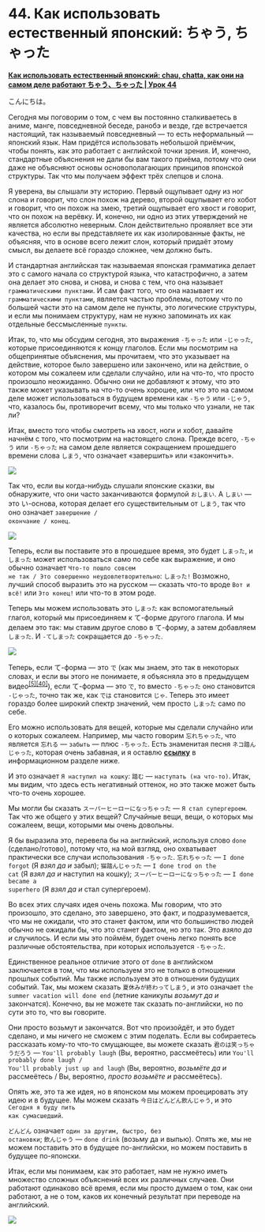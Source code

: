 # **44. Как использовать естественный японский: ちゃう, ちゃった**

[**Как использовать естественный японский: chau, chatta, как они на самом деле работают ちゃう、ちゃった | Урок 44**](https://www.youtube.com/watch?v=VyZWoJCSQ5Q&list=PLg9uYxuZf8x_A-vcqqyOFZu06WlhnypWj&index=46&pp=iAQB)

こんにちは。

Сегодня мы поговорим о том, с чем вы постоянно сталкиваетесь в аниме, манге, повседневной беседе, ранобэ и везде, где встречается настоящий, так называемый повседневный — то есть неформальный — японский язык. Нам придётся использовать небольшой приёмчик, чтобы понять, как это работает с английской точки зрения. И, конечно, стандартные объяснения не дали бы вам такого приёма, потому что они даже не объясняют основы основополагающих принципов японской структуры. Так что мы получаем эффект трёх слепцов и слона.

Я уверена, вы слышали эту историю. Первый ощупывает одну из ног слона и говорит, что слон похож на дерево, второй ощупывает его хобот и говорит, что он похож на змею, третий ощупывает его хвост и говорит, что он похож на верёвку. И, конечно, ни одно из этих утверждений не является абсолютно неверным. Слон действительно проявляет все эти качества, но если вы представляете их как изолированные факты, не объясняя, что в основе всего лежит слон, который придаёт этому смысл, вы делаете всё гораздо сложнее, чем должно быть.

И стандартная английская так называемая японская грамматика делает это с самого начала со структурой языка, что катастрофично, а затем она делает это снова, и снова, и снова с тем, что она называет <code>грамматическими пунктами</code>. И сам факт того, что она называет их <code>грамматическими пунктами</code>, является частью проблемы, потому что по большей части это на самом деле не пункты, это логические структуры, и если мы понимаем структуру, нам не нужно запоминать их как отдельные бессмысленные <code>пункты</code>.

Итак, то, что мы обсудим сегодня, это выражения <code>-ちゃった</code> или <code>-じゃった</code>, которые присоединяются к концу глаголов. Если мы посмотрим на общепринятые объяснения, мы прочитаем, что это указывает на действие, которое было завершено или закончено, или на действие, о котором мы сожалеем или сделали случайно, или на что-то, что просто произошло неожиданно. Обычно они не добавляют к этому, что это также может указывать на что-то очень хорошее, или что это на самом деле может использоваться в будущем времени как <code>-ちゃう</code> или <code>-じゃう</code>, что, казалось бы, противоречит всему, что мы только что узнали, не так ли?

Итак, вместо того чтобы смотреть на хвост, ноги и хобот, давайте начнём с того, что посмотрим на настоящего слона. Прежде всего, <code>-ちゃう</code> или <code>-ちゃった</code> на самом деле является сокращением прошедшего времени слова <code>しまう</code>, что означает «завершить» или «закончить».

![](../media/image127.webp)

Так что, если вы когда-нибудь слушали японские сказки, вы обнаружите, что они часто заканчиваются формулой <code>おしまい</code>. А <code>しまい</code> — это い-основа, которая делает его существительным от <code>しまう</code>, так что оно означает <code>завершение / окончание / конец</code>.

![](../media/image1064.webp)

Теперь, если вы поставите это в прошедшее время, это будет <code>しまった</code>, и <code>しまった</code> может использоваться само по себе как выражение, и оно обычно означает <code>Что-то пошло совсем не так / Это совершенно неудовлетворительно</code>: <code>しまった!</code> Возможно, лучший способ выразить это на русском — сказать что-то вроде <code>Вот и всё!</code> или <code>Это конец!</code> или что-то в этом роде.

Теперь мы можем использовать это <code>しまった</code> как вспомогательный глагол, который мы присоединяем к て-форме другого глагола. И мы делаем это так: мы ставим другое слово в て-форму, а затем добавляем <code>しまった</code>. И <code>-てしまった</code> сокращается до <code>-ちゃった</code>.

![](../media/image236.webp)

Теперь, если て-форма — это <code>で</code> (как мы знаем, это так в некоторых словах, и если вы этого не понимаете, я объясняла это в предыдущем видео<sup>[[5]](./5-verb-groups-and-the-て-form.md)</sup><sup>[[40]](./40-3-pitfalls-in-japanese-and-how-to-avoid-them.md)</sup>), если て-форма — это <code>で</code>, то вместо <code>-ちゃった</code> оно становится <code>-じゃった</code>, точно так же, как <code>では</code> становится <code>じゃ</code>. Теперь это имеет гораздо более широкий спектр значений, чем просто <code>しまった</code> само по себе.

Его можно использовать для вещей, которые мы сделали случайно или о которых сожалеем. Например, мы часто говорим <code>忘れちゃった</code>, что является <code>忘れる</code> — <code>забыть</code> — плюс <code>-ちゃった</code>. Есть знаменитая песня <code>ネコ踏んじゃった</code>, которая очень забавная, и я оставлю [**ссылку**](https://www.youtube.com/watch?v=GpqGiKJt3cQ&ab_channel=ichigoclub15) в информационном разделе ниже.

И это означает <code>Я наступил на кошку</code>: <code>踏む</code> — <code>наступать (на что-то)</code>. Итак, мы видим, что здесь есть негативный оттенок, но это также может быть что-то очень хорошее.

Мы могли бы сказать <code>スーパーヒーローになっちゃった</code> — <code>Я стал супергероем</code>. Так что же общего у этих вещей? Случайные вещи, вещи, о которых мы сожалеем, вещи, которыми мы очень довольны.

Я бы выразила это, перевела бы на английский, используя слово <code>done</code> (сделано/готово), потому что, на мой взгляд, оно охватывает практически все случаи использования <code>-ちゃった</code>. <code>忘れちゃった</code> — <code>I done forgot</code> (Я *взял да и* забыл); <code>猫踏んじゃった</code> — <code>I done trod on the cat</code> (Я *взял да и* наступил на кошку); <code>スーパーヒーローになっちゃった</code> — <code>I done became a superhero</code> (Я *взял да и* стал супергероем).

Во всех этих случаях идея очень похожа. Мы говорим, что это произошло, это сделано, это завершено, это факт, и подразумевается, что мы не ожидали, что это станет фактом, или что большинство людей обычно не ожидали бы, что это станет фактом, но это так. Это *взяло да и* случилось. И если мы это поймём, будет очень легко понять все различные обстоятельства, при которых используется <code>-ちゃった</code>.

Единственное реальное отличие этого от <code>done</code> в английском заключается в том, что мы используем это не только в отношении прошлых событий. Мы также используем это в отношении будущих событий. Так, мы можем сказать <code>夏休みが終わってしまう</code>, и это означает <code>the summer vacation will done end</code> (летние каникулы *возьмут да и* закончатся). Конечно, вы не можете так сказать по-английски, но по сути это то, что вы говорите.

Они просто возьмут и закончатся. Вот что произойдёт, и это будет сделано, и мы ничего не сможем с этим поделать. Если вы собираетесь рассказать кому-то что-то смущающее, вы можете сказать <code>君のは笑っちゃうだろう</code> — <code>You'll probably laugh</code> (Вы, вероятно, рассмеётесь) или <code>You'll probably done laugh / You'll probably just up and laugh</code> (Вы, вероятно, *возьмёте да и* рассмеётесь / Вы, вероятно, *просто возьмёте и* рассмеётесь).

Опять же, это та же идея, но в японском мы можем проецировать эту идею и в будущее. Мы можем сказать <code>今日はどんどん飲んじゃう</code>, и это <code>Сегодня я буду пить как сумасшедший</code>.

<code>どんどん</code> означает <code>один за другим, быстро, без остановки</code>; <code>飲んじゃう</code> — <code>done drink</code> (возьму да и выпью). Опять же, мы не можем поставить это в будущее по-английски, но можем поставить в будущее по-японски.

Итак, если мы понимаем, как это работает, нам не нужно иметь множество сложных объяснений всех их различных случаев. Они работают одинаково всё время, если мы просто думаем о том, как они работают, а не о том, каков их конечный результат при переводе на английский.

![](../media/image786.webp)
